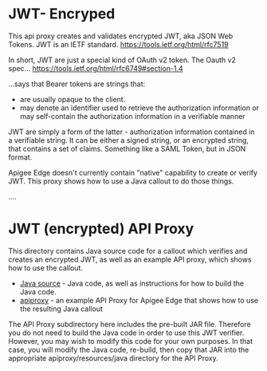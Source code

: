 JWT- Encryped
=============

This api proxy creates and validates encrypted JWT, aka JSON Web Tokens.
JWT is an IETF standard.
https://tools.ietf.org/html/rfc7519

In short, JWT are just a special kind of OAuth v2 token.  The Oauth v2 spec...
https://tools.ietf.org/html/rfc6749#section-1.4

...says that Bearer tokens are strings that:

- are usually opaque to the client.
- may denote an identifier used to retrieve the authorization
  information or may self-contain the authorization information in a
  verifiable manner

JWT are simply a form of the latter - authorization information
contained in a verifiable string. It can be either a signed string, or an encrypted string, that contains a
set of claims. Something like a SAML Token, but in JSON format.

Apigee Edge doesn't currently contain "native" capability to create or
verify JWT.  This proxy shows how to use a Java callout to do those
things.

....

# JWT (encrypted) API Proxy

This directory contains Java source code for a callout which verifies and creates an encrypted JWT,
as well as an example API proxy, which shows how to use the callout.


- [Java source](callout) - Java code, as well as instructions for how to build the Java code.
- [apiproxy](apiproxy) - an example API Proxy for Apigee Edge that shows how to use the resulting Java callout


The API Proxy subdirectory here includes the pre-built JAR file. Therefore you do not need to build the Java code in order to use this JWT verifier. However, you may wish to modify this code for your own purposes. In that case, you will modify the Java code, re-build, then copy that JAR into the appropriate apiproxy/resources/java directory for the API Proxy.